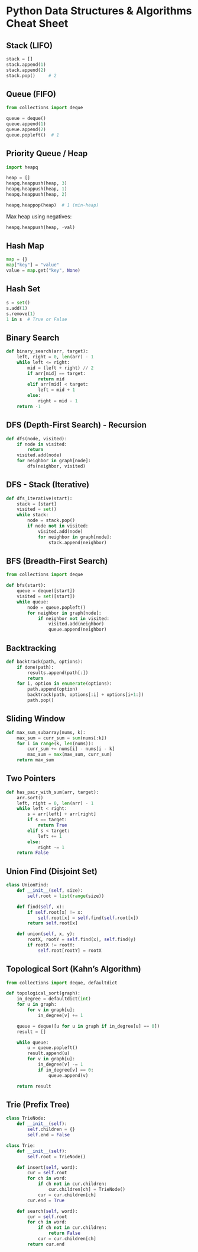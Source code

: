 # Python Data Structures & Algorithms Cheat Sheet

## Stack (LIFO)

```python
stack = []
stack.append(1)
stack.append(2)
stack.pop()     # 2
```

## Queue (FIFO)

```python
from collections import deque

queue = deque()
queue.append(1)
queue.append(2)
queue.popleft()  # 1
```

## Priority Queue / Heap

```python
import heapq

heap = []
heapq.heappush(heap, 3)
heapq.heappush(heap, 1)
heapq.heappush(heap, 2)

heapq.heappop(heap)  # 1 (min-heap)
```

Max heap using negatives:

```python
heapq.heappush(heap, -val)
```

## Hash Map

```python
map = {}
map["key"] = "value"
value = map.get("key", None)
```

## Hash Set

```python
s = set()
s.add(1)
s.remove(1)
1 in s  # True or False
```

## Binary Search

```python
def binary_search(arr, target):
    left, right = 0, len(arr) - 1
    while left <= right:
        mid = (left + right) // 2
        if arr[mid] == target:
            return mid
        elif arr[mid] < target:
            left = mid + 1
        else:
            right = mid - 1
    return -1
```

## DFS (Depth-First Search) - Recursion

```python
def dfs(node, visited):
    if node in visited:
        return
    visited.add(node)
    for neighbor in graph[node]:
        dfs(neighbor, visited)
```

## DFS - Stack (Iterative)

```python
def dfs_iterative(start):
    stack = [start]
    visited = set()
    while stack:
        node = stack.pop()
        if node not in visited:
            visited.add(node)
            for neighbor in graph[node]:
                stack.append(neighbor)
```

## BFS (Breadth-First Search)

```python
from collections import deque

def bfs(start):
    queue = deque([start])
    visited = set([start])
    while queue:
        node = queue.popleft()
        for neighbor in graph[node]:
            if neighbor not in visited:
                visited.add(neighbor)
                queue.append(neighbor)
```

## Backtracking

```python
def backtrack(path, options):
    if done(path):
        results.append(path[:])
        return
    for i, option in enumerate(options):
        path.append(option)
        backtrack(path, options[:i] + options[i+1:])
        path.pop()
```

## Sliding Window

```python
def max_sum_subarray(nums, k):
    max_sum = curr_sum = sum(nums[:k])
    for i in range(k, len(nums)):
        curr_sum += nums[i] - nums[i - k]
        max_sum = max(max_sum, curr_sum)
    return max_sum
```

## Two Pointers

```python
def has_pair_with_sum(arr, target):
    arr.sort()
    left, right = 0, len(arr) - 1
    while left < right:
        s = arr[left] + arr[right]
        if s == target:
            return True
        elif s < target:
            left += 1
        else:
            right -= 1
    return False
```

## Union Find (Disjoint Set)

```python
class UnionFind:
    def __init__(self, size):
        self.root = list(range(size))

    def find(self, x):
        if self.root[x] != x:
            self.root[x] = self.find(self.root[x])
        return self.root[x]

    def union(self, x, y):
        rootX, rootY = self.find(x), self.find(y)
        if rootX != rootY:
            self.root[rootY] = rootX
```

## Topological Sort (Kahn’s Algorithm)

```python
from collections import deque, defaultdict

def topological_sort(graph):
    in_degree = defaultdict(int)
    for u in graph:
        for v in graph[u]:
            in_degree[v] += 1

    queue = deque([u for u in graph if in_degree[u] == 0])
    result = []

    while queue:
        u = queue.popleft()
        result.append(u)
        for v in graph[u]:
            in_degree[v] -= 1
            if in_degree[v] == 0:
                queue.append(v)

    return result
```

## Trie (Prefix Tree)

```python
class TrieNode:
    def __init__(self):
        self.children = {}
        self.end = False

class Trie:
    def __init__(self):
        self.root = TrieNode()

    def insert(self, word):
        cur = self.root
        for ch in word:
            if ch not in cur.children:
                cur.children[ch] = TrieNode()
            cur = cur.children[ch]
        cur.end = True

    def search(self, word):
        cur = self.root
        for ch in word:
            if ch not in cur.children:
                return False
            cur = cur.children[ch]
        return cur.end
```
